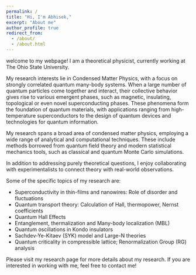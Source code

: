 ```yaml
---
permalink: /
title: "Hi, I'm Abhisek,"
excerpt: "About me"
author_profile: true
redirect_from: 
  - /about/
  - /about.html
---
```


welcome to my webpage! I am a theoretical physicist, currently working at The Ohio State University.

My research interests lie in Condensed Matter Physics, with a focus on strongly correlated quantum many-body systems. When a large number of quantum particles come together and interact, their collective behavior gives rise to various emergent phases, such as magnetic, insulating, topological or even novel superconducting phases. These phenomena form the foundation of quantum materials, with applications ranging from high-temperature superconductors to the design of quantum devices and technologies for quantum information.

My research spans a broad area of condensed matter physics, employing a wide range of analytical and computational techniques. These include methods borrowed from quantum field theory and modern statistical mechanics tools, such as classical and quantum Monte Carlo simulations.

In addition to addressing purely theoretical questions, I enjoy collaborating with experimentalists to connect theory with real-world observations.

Some of the specific topics of my research are:
- Superconductivity in thin-films and nanowires: Role of disorder and fluctuations 
- Quantum transport theory: Calculation of Hall, thermopower, Nernst coefficients
- Quantum Hall Effects
- Entanglement, thermalization and Many-body localization (MBL)
- Quantum oscillations in Kondo insulators  
- Sachdev-Ye-Kitaev (SYK) model and Large-N theories  
- Quantum criticality in compressible lattice; Renormalization Group (RG) analysis

Please visit my research page for more details about my research. If you are interested in working with me, feel free to contact me!
